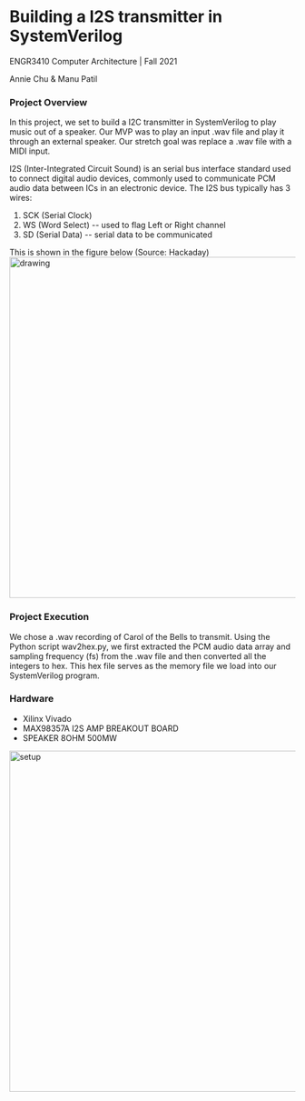 # Building a I2S transmitter in SystemVerilog
ENGR3410 Computer Architecture | Fall 2021

Annie Chu & Manu Patil

### Project Overview
In this project, we set to build a I2C transmitter in SystemVerilog to play music out of a speaker. Our MVP was to play an input .wav file and play it through an external speaker. Our stretch goal was replace a .wav file with a MIDI input.

I2S (Inter-Integrated Circuit Sound) is an serial bus interface standard used to connect digital audio devices, commonly used to communicate PCM audio data between ICs in an electronic device. The I2S bus typically has 3 wires:
1. SCK (Serial Clock)
2. WS (Word Select) -- used to flag Left or Right channel
3. SD (Serial Data) -- serial data to be communicated

This is shown in the figure below (Source: Hackaday)
<img src="https://hackaday.com/wp-content/uploads/2019/04/i2s-timing-themed.png" alt="drawing" width="600"/>


### Project Execution
We chose a .wav recording of Carol of the Bells to transmit. Using the Python script wav2hex.py, we first extracted the PCM audio data array and sampling frequency (fs) from the .wav file and then converted all the integers to hex. This hex file serves as the memory file we load into our SystemVerilog program. 

### Hardware
- Xilinx Vivado
- MAX98357A I2S AMP BREAKOUT BOARD
- SPEAKER 8OHM 500MW 
<img src="https://drive.google.com/file/d/1S1xXc8DI54SKvtSzNJcG32rneTbHYrcp/view" alt="setup" width="600"/>


